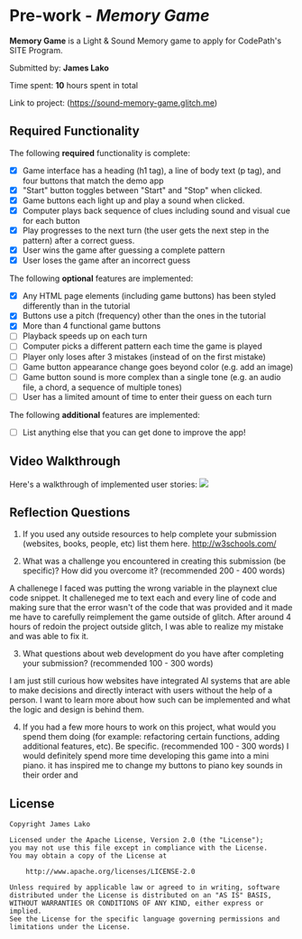 # Pre-work - *Memory Game*

**Memory Game** is a Light & Sound Memory game to apply for CodePath's SITE Program. 

Submitted by: **James Lako**

Time spent: **10** hours spent in total

Link to project: (https://sound-memory-game.glitch.me)

## Required Functionality

The following **required** functionality is complete:

* [x] Game interface has a heading (h1 tag), a line of body text (p tag), and four buttons that match the demo app
* [x] "Start" button toggles between "Start" and "Stop" when clicked. 
* [x] Game buttons each light up and play a sound when clicked. 
* [x] Computer plays back sequence of clues including sound and visual cue for each button
* [x] Play progresses to the next turn (the user gets the next step in the pattern) after a correct guess. 
* [x] User wins the game after guessing a complete pattern
* [x] User loses the game after an incorrect guess

The following **optional** features are implemented:

* [x] Any HTML page elements (including game buttons) has been styled differently than in the tutorial
* [x] Buttons use a pitch (frequency) other than the ones in the tutorial
* [x] More than 4 functional game buttons
* [ ] Playback speeds up on each turn
* [ ] Computer picks a different pattern each time the game is played
* [ ] Player only loses after 3 mistakes (instead of on the first mistake)
* [ ] Game button appearance change goes beyond color (e.g. add an image)
* [ ] Game button sound is more complex than a single tone (e.g. an audio file, a chord, a sequence of multiple tones)
* [ ] User has a limited amount of time to enter their guess on each turn

The following **additional** features are implemented:

- [ ] List anything else that you can get done to improve the app!

## Video Walkthrough

Here's a walkthrough of implemented user stories:
![](https://i.imgur.com/n14cHr0.gif)


## Reflection Questions
1. If you used any outside resources to help complete your submission (websites, books, people, etc) list them here.
http://w3schools.com/

2. What was a challenge you encountered in creating this submission (be specific)? How did you overcome it? (recommended 200 - 400 words) 

A challenege I faced was putting the wrong variable in the playnext clue code snippet. It challeneged me to text each and every line of 
code and making sure that the error wasn't of the code that was provided and it made me have to carefully reimplement the game outside of 
glitch. After around 4 hours of redoin the project outside glitch, I was able to realize my mistake and was able to fix it.

3. What questions about web development do you have after completing your submission? (recommended 100 - 300 words) 

I am just still curious how websites have integrated AI systems that are able to make decisions and directly interact with users without
the help of a person. I want to learn more about how such can be implemented and what the logic and design is behind them.

4. If you had a few more hours to work on this project, what would you spend them doing (for example: refactoring certain functions, 
adding additional features, etc). Be specific. (recommended 100 - 300 words) 
I would definitely spend more time developing this game into a mini piano. it has inspired me to change my buttons to piano key sounds 
in their order and 




## License

    Copyright James Lako

    Licensed under the Apache License, Version 2.0 (the "License");
    you may not use this file except in compliance with the License.
    You may obtain a copy of the License at

        http://www.apache.org/licenses/LICENSE-2.0

    Unless required by applicable law or agreed to in writing, software
    distributed under the License is distributed on an "AS IS" BASIS,
    WITHOUT WARRANTIES OR CONDITIONS OF ANY KIND, either express or implied.
    See the License for the specific language governing permissions and
    limitations under the License.
